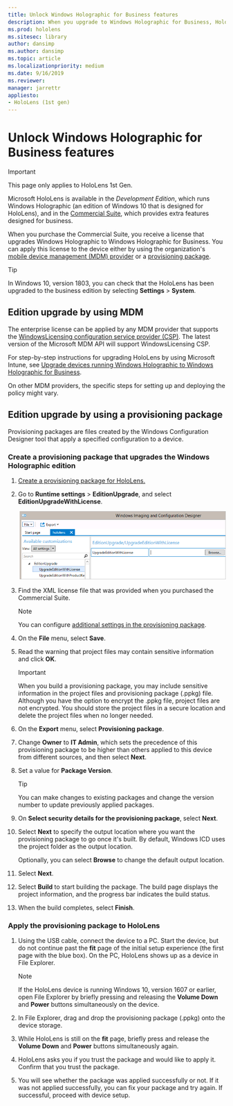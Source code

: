 ```yaml
---
title: Unlock Windows Holographic for Business features
description: When you upgrade to Windows Holographic for Business, HoloLens provides extra features that are designed for business.
ms.prod: hololens
ms.sitesec: library
author: dansimp
ms.author: dansimp
ms.topic: article
ms.localizationpriority: medium
ms.date: 9/16/2019
ms.reviewer: 
manager: jarrettr
appliesto:
- HoloLens (1st gen)
---
```


# Unlock Windows Holographic for Business features

> [!IMPORTANT]
> This page only applies to HoloLens 1st Gen.

Microsoft HoloLens is available in the *Development Edition*, which runs Windows Holographic (an edition of Windows 10 that is designed for HoloLens), and in the [Commercial Suite](hololens-commercial-features.md), which provides extra features designed for business.

When you purchase the Commercial Suite, you receive a license that upgrades Windows Holographic to Windows Holographic for Business. You can apply this license to the device either by using the organization's [mobile device management (MDM) provider](#edition-upgrade-by-using-mdm) or a [provisioning package](#edition-upgrade-by-using-a-provisioning-package).

> [!TIP]
> In Windows 10, version 1803, you can check that the HoloLens has been upgraded to the business edition by selecting **Settings** > **System**.

## Edition upgrade by using MDM

The enterprise license can be applied by any MDM provider that supports the [WindowsLicensing configuration service provider (CSP)](https://msdn.microsoft.com/library/windows/hardware/dn904983.aspx). The latest version of the Microsoft MDM API will support WindowsLicensing CSP.

For step-by-step instructions for upgrading HoloLens by using Microsoft Intune, see [Upgrade devices running Windows Holographic to Windows Holographic for Business](/intune/holographic-upgrade).

 On other MDM providers, the specific steps for setting up and deploying the policy might vary.

## Edition upgrade by using a provisioning package

Provisioning packages are files created by the Windows Configuration Designer tool that apply a specified configuration to a device.

### Create a provisioning package that upgrades the Windows Holographic edition

1. [Create a provisioning package for HoloLens.](hololens-provisioning.md)
1. Go to **Runtime settings** > **EditionUpgrade**, and select **EditionUpgradeWithLicense**.

    ![Upgrade edition with license setting selected](images/icd1.png)

1. Find the XML license file that was provided when you purchased the Commercial Suite.

    > [!NOTE]
    > You can configure [additional settings in the provisioning package](hololens-provisioning.md).

1. On the **File** menu, select **Save**. 

1. Read the warning that project files may contain sensitive information and click **OK**.

    > [!IMPORTANT]
    > When you build a provisioning package, you may include sensitive information in the project files and provisioning package (.ppkg) file. Although you have the option to encrypt the .ppkg file, project files are not encrypted. You should store the project files in a secure location and delete the project files when no longer needed.

1. On the **Export** menu, select **Provisioning package**.

1. Change **Owner** to **IT Admin**, which sets the precedence of this provisioning package to be higher than others applied to this device from different sources, and then select **Next**.

1. Set a value for **Package Version**.

    > [!TIP]
    > You can make changes to existing packages and change the version number to update previously applied packages.

1. On **Select security details for the provisioning package**, select **Next**.

1. Select **Next** to specify the output location where you want the provisioning package to go once it's built. By default, Windows ICD uses the project folder as the output location.

    Optionally, you can select **Browse** to change the default output location.

1. Select **Next**.

1. Select **Build** to start building the package. The build page displays the project information, and the progress bar indicates the build status.

1. When the build completes, select **Finish**.

### Apply the provisioning package to HoloLens

1. Using the USB cable, connect the device to a PC. Start the device, but do not continue past the **fit** page of the initial setup experience (the first page with the blue box). On the PC, HoloLens shows up as a device in File Explorer.

    > [!NOTE]
    > If the HoloLens device is running Windows 10, version 1607 or earlier, open File Explorer by briefly pressing and releasing the **Volume Down** and **Power** buttons simultaneously on the device.

1. In File Explorer, drag and drop the provisioning package (.ppkg) onto the device storage.

1. While HoloLens is still on the **fit** page, briefly press and release the **Volume Down** and **Power** buttons simultaneously again.

1. HoloLens asks you if you trust the package and would like to apply it. Confirm that you trust the package.

1. You will see whether the package was applied successfully or not. If it was not applied successfully, you can fix your package and try again. If successful, proceed with device setup.
